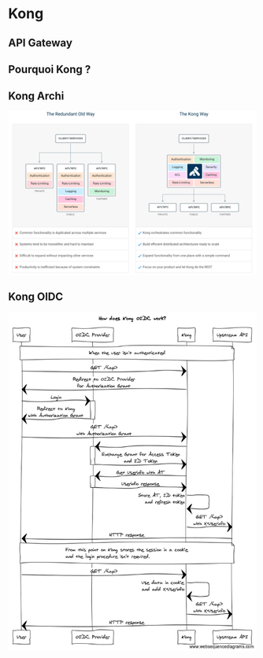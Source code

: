 # Kong

## API Gateway

## Pourquoi Kong ? 

## Kong Archi
![](kong.png)


## Kong OIDC
![](kong_oidc.png)